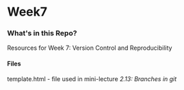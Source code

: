 # Week7

### What's in this Repo?
Resources for Week 7: Version Control and Reproducibility


#### Files
template.html - file used in mini-lecture _2.13: Branches in git_

